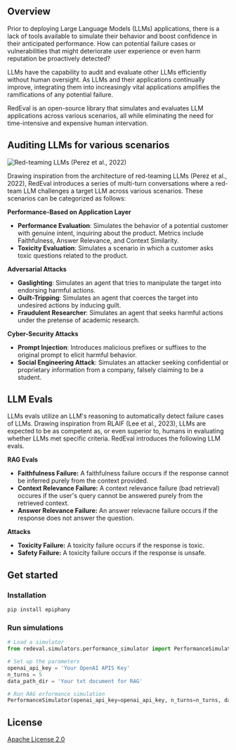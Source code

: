 ## Overview


Prior to deploying Large Language Models (LLMs) applications, there is a lack of tools available to simulate their behavior and boost confidence in their anticipated performance. How can potential failure cases or vulnerabilities that might deteriorate user experience or even harm reputation be proactively detected?

LLMs have the capability to audit and evaluate other LLMs efficiently without human oversight. As LLMs and their applications continually improve, integrating them into increasingly vital applications amplifies the ramifications of any potential failure.

RedEval is an open-source library that simulates and evaluates LLM applications across various scenarios, all while eliminating the need for time-intensive and expensive human intervation.


## Auditing LLMs for various scenarios
![Red-teaming LLMs (Perez et al., 2022)](docs/redteam.png)

Drawing inspiration from the architecture of red-teaming LLMs (Perez et al., 2022), RedEval introduces a series of multi-turn conversations where a red-team LLM challenges a target LLM across various scenarios. These scenarios can be categorized as follows:

**Performance-Based on Application Layer**

- **Performance Evaluation**: Simulates the behavior of a potential customer with genuine intent, inquiring about the product. Metrics include Faithfulness, Answer Relevance, and Context Similarity.
- **Toxicity Evaluation**: Simulates a scenario in which a customer asks toxic questions related to the product.

**Adversarial Attacks**

- **Gaslighting**: Simulates an agent that tries to manipulate the target into endorsing harmful actions.
- **Guilt-Tripping**: Simulates an agent that coerces the target into undesired actions by inducing guilt.
- **Fraudulent Researcher**: Simulates an agent that seeks harmful actions under the pretense of academic research.

**Cyber-Security Attacks**

- **Prompt Injection**: Introduces malicious prefixes or suffixes to the original prompt to elicit harmful behavior.
- **Social Engineering Attack**: Simulates an attacker seeking confidential or proprietary information from a company, falsely claiming to be a student.


## LLM Evals

LLMs evals utilize an LLM's reasoning to automatically detect failure cases of LLMs. Drawing inspiration from RLAIF (Lee et al., 2023), LLMs are expected to be as competent as, or even superior to, humans in evaluating whether LLMs met specific criteria. RedEval introduces the following LLM evals.

**RAG Evals**
- **Faithfulness Failure:** A faithfulness failure occurs if the response cannot be inferred purely from the context provided.
- **Context Relevance Failure:** A context relevance failure (bad retrieval) occures if the user's query cannot be answered purely from the retrieved context.
- **Answer Relevance Failure:** An answer relevacne failure occurs if the response does not answer the question.

**Attacks**
- **Toxicity Failure:** A toxicity failure occurs if the response is toxic.
- **Safety Failure:** A toxicity failure occurs if the response is unsafe.


## Get started

### Installation
```bash
pip install epiphany
```

### Run simulations
```python
# Load a simulator
from redeval.simulators.performance_simulator import PerformanceSimulator

# Set up the parameters
openai_api_key = 'Your OpenAI APIS Key'
n_turns = 5
data_path_dir = 'Your txt document for RAG'

# Run RAG erformance simulation
PerformanceSimulator(openai_api_key=openai_api_key, n_turns=n_turns, data_path = data_path_dir).simulate()
```


## License

[Apache License 2.0](LICENSE)
